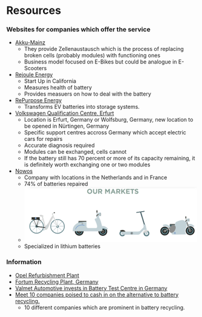 # Resources


### Websites for companies which offer the service
* [Akku-Mainz](https://akku-mainz.de/)
  * They provide Zellenaustausch which is the process of replacing broken cells (probably modules) with functioning ones
  * Business model focused on E-Bikes but could be analogue in E-Scooters
* [Rejoule Energy](https://rejouleenergy.com)
  * Start Up in California
  * Measures health of battery
  * Provides measuers on how to deal with the battery
* [RePurpose Energy](https://www.repurpose.energy/)
  * Transforms EV batteries into storage systems.
* [Volkswagen Qualification Centre, Erfurt](https://shaping-mobility.volkswagen.com/en/stories/battery-repairs-in-an-electric-car-is-that-possible-14762)
  * Location is Erfurt, Germany or Wolfsburg, Germany, new location to be opened in Nürtingen, Germany
  * Specific support centres accross Germany which accept electric cars for repairs
  * Accurate diagnosis required
  * Modules can be exchanged, cells cannot
  * If the battery still has 70 percent or more of its capacity remaining, it is definitely worth exchanging one or two modules
* [Nowos](https://nowos.com/)
  * Company with locations in the Netherlands and in France
  * 74% of batteries repaired
  * ![Image of what they work with](images/nowos.png)
  * Specialized in lithium batteries

### Information
* [Opel Refurbishment Plant](https://vision-mobility.de/news/opel-eroeffnet-battery-refurbishment-center-in-ruesselsheim-82242.html)
* [Fortum Recycling Plant, Germany](https://www.fortum.com/media/2022/09/fortum-start-battery-recycling-operations-germany-serving-european-ev-automotive-industrys-rising-demand-battery-raw-materials)
* [Valmet Automotive invests in Battery Test Centre in Germany](https://www.valmet-automotive.com/media/news/valmet-automotive-invests-millions-in-new-battery-test-center-bad-friedrichshall)
* [Meet 10 companies poised to cash in on the alternative to battery recycling.](https://www.businessinsider.com/hot-companies-racing-reuse-refurbishment-electric-vehicle-batteries-2022-8)
  * 10 different companies which are prominent in battery recycling.